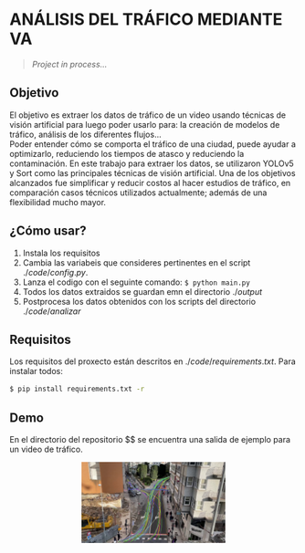 
# ANÁLISIS DEL TRÁFICO MEDIANTE VA

> *Project in process...*

## Objetivo 
El objetivo es extraer los datos de tráfico de un video usando técnicas de visión artificial para luego poder usarlo para: la creación de modelos de tráfico, análisis de los diferentes flujos... <br>
Poder entender cómo se comporta el tráfico de una ciudad, puede ayudar a optimizarlo, reduciendo los tiempos de atasco y reduciendo la contaminación. En este trabajo para extraer los datos, se utilizaron YOLOv5 y Sort como las principales técnicas de visión artificial. Una
de los objetivos alcanzados fue simplificar y reducir costos al hacer estudios de tráfico, en comparación casos técnicos utilizados actualmente; además de una flexibilidad mucho mayor.

## ¿Cómo usar? 

1) Instala los requisitos
2) Cambia las variabeis que consideres pertinentes en el script $./code/config.py.$
3) Lanza el codigo con el seguinte comando:  ```$ python main.py```
4) Todos los datos extraidos se guardan emn el directorio $./output$
5) Postprocesa los datos obtenidos con los scripts del directorio $./code/analizar$

## Requisitos 

Los requisitos del proxecto están descritos en $./code/requirements.txt$. Para instalar todos:
```bash
$ pip install requirements.txt -r
```

## Demo

En el directorio del repositorio $$ se encuentra una salida de ejemplo para un video de tráfico.<br>

<p align="center"><img src="https://github.com/jaimerguez/TakeInformation-From-TrafficVideo/blob/main/output_example/fluxo.jpg" width="50%"></p>

